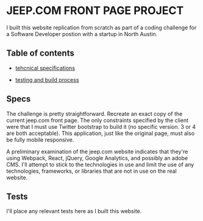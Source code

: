 # JEEP.COM FRONT PAGE PROJECT

I built this website replication from scratch as part of a coding challenge for a Software Developer postion with a startup in North Austin. 

## Table of contents

* [tehcnical specifications](#specs)

* [testing and build process](#tests)

## Specs

The challenge is pretty straightforward. Recreate an exact copy of the current jeep.com front page. The only constraints specified by the client were that I must use Twitter bootstrap to build it (no specific version. 3 or 4 are both acceptable). This application, just like the original page, must also be fully mobile responsive.

A preliminary examination of the jeep.com website indicates that they're using Webpack, React, jQuery, Google Analytics, and possibly an adobe CMS. I'll attempt to stick to the technologies in use and limit the use of any technologies, frameworks, or libraries that are not in use on the real website.

## Tests

I'll place any relevant tests here as I built this website.